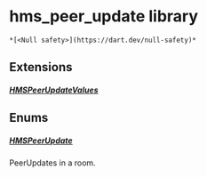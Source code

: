 


# hms_peer_update library






    *[<Null safety>](https://dart.dev/null-safety)*







## Extensions

##### [HMSPeerUpdateValues](../enum_hms_peer_update/HMSPeerUpdateValues.md)



 






## Enums

##### [HMSPeerUpdate](../enum_hms_peer_update/HMSPeerUpdate-class.md)



PeerUpdates in a room. 









